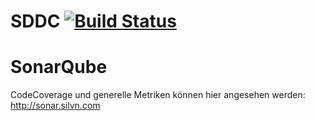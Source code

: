 # SDDC [![Build Status](https://magnum.travis-ci.com/silvanadrian/SDDC.svg?token=oDB79Cz1oFYjcyRt63K2&branch=master)](https://magnum.travis-ci.com/silvanadrian/SDDC)


# SonarQube
CodeCoverage und generelle Metriken können hier angesehen werden:
<a href="http://sonar.silvn.com">http://sonar.silvn.com</a>

